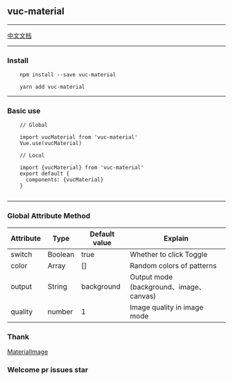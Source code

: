 ## vuc-material

---

[中文文档](https://github.com/loo41/vuc/blob/master/package/vuc-material/doc/Chinese.md)

---

### Install

```
    npm install --save vuc-material
    
    yarn add vuc-material
```

---

### Basic use 

```
    // Global
    
    import vucMaterial from 'vuc-material'
    Vue.use(vucMaterial)
    
    // Local
    
    import {vucMaterial} from 'vuc-material'
    export default {
      components: {vucMaterial}
    }
    
```

---

### Global Attribute Method

|   Attribute   |      Type     |   Default value   |       Explain       |
|----------| ------------- | ---------- | ---------------- |
| switch   | Boolean       | true       | Whether to click Toggle    |
| color    | Array         | []         | Random colors of patterns  |
| output   | String        | background | Output mode  (background、image、canvas)|
| quality  | number        | 1          | Image quality in image mode  |


### Thank

[MaterialImage](https://github.com/yscoder/MaterialImage)

### Welcome pr issues star